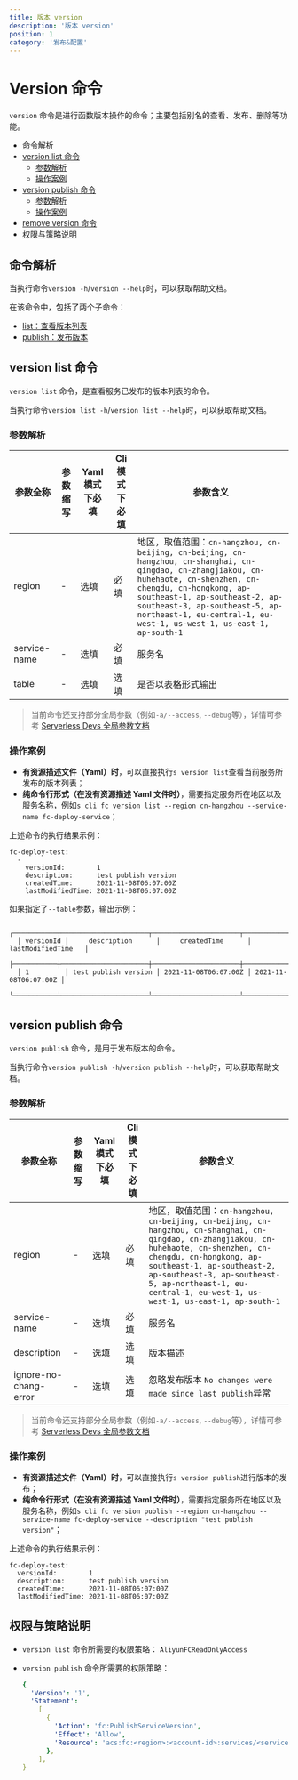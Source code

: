 ```yaml
---
title: 版本 version
description: '版本 version'
position: 1
category: '发布&配置'
---
```


# Version 命令

`version` 命令是进行函数版本操作的命令；主要包括别名的查看、发布、删除等功能。

- [命令解析](#命令解析)
- [version list 命令](#version-list-命令)
  - [参数解析](#参数解析)
  - [操作案例](#操作案例)
- [version publish 命令](#version-publish-命令)
  - [参数解析](#参数解析-1)
  - [操作案例](#操作案例-1)
- [remove version 命令](remove.md#remove-version-命令)
- [权限与策略说明](#权限与策略说明)

## 命令解析

当执行命令`version -h`/`version --help`时，可以获取帮助文档。

在该命令中，包括了两个子命令：

- [list：查看版本列表](#version-list-命令)
- [publish：发布版本](#version-publish-命令)

## version list 命令

`version list` 命令，是查看服务已发布的版本列表的命令。

当执行命令`version list -h`/`version list --help`时，可以获取帮助文档。

### 参数解析

| 参数全称     | 参数缩写 | Yaml 模式下必填 | Cli 模式下必填 | 参数含义                                                                                                                                                                                                                                                                                                   |
| ------------ | -------- | --------------- | -------------- | ---------------------------------------------------------------------------------------------------------------------------------------------------------------------------------------------------------------------------------------------------------------------------------------------------------- |
| region       | -        | 选填            | 必填           | 地区，取值范围：`cn-hangzhou, cn-beijing, cn-beijing, cn-hangzhou, cn-shanghai, cn-qingdao, cn-zhangjiakou, cn-huhehaote, cn-shenzhen, cn-chengdu, cn-hongkong, ap-southeast-1, ap-southeast-2, ap-southeast-3, ap-southeast-5, ap-northeast-1, eu-central-1, eu-west-1, us-west-1, us-east-1, ap-south-1` |
| service-name | -        | 选填            | 必填           | 服务名                                                                                                                                                                                                                                                                                                     |
| table        | -        | 选填            | 选填           | 是否以表格形式输出                                                                                                                                                                                                                                                                                         |

> 当前命令还支持部分全局参数（例如`-a/--access`, `--debug`等），详情可参考 [Serverless Devs 全局参数文档](https://serverless-devs.com/serverless-devs/command/readme#全局参数)

### 操作案例

- **有资源描述文件（Yaml）时**，可以直接执行`s version list`查看当前服务所发布的版本列表；
- **纯命令行形式（在没有资源描述 Yaml 文件时）**，需要指定服务所在地区以及服务名称，例如`s cli fc version list --region cn-hangzhou --service-name fc-deploy-service`；

上述命令的执行结果示例：

```text
fc-deploy-test:
  -
    versionId:        1
    description:      test publish version
    createdTime:      2021-11-08T06:07:00Z
    lastModifiedTime: 2021-11-08T06:07:00Z
```

如果指定了`--table`参数，输出示例：

```text
  ┌───────────┬──────────────────────┬──────────────────────┬──────────────────────┐
  │ versionId │     description      │     createdTime      │   lastModifiedTime   │
  ├───────────┼──────────────────────┼──────────────────────┼──────────────────────┤
  │ 1         │ test publish version │ 2021-11-08T06:07:00Z │ 2021-11-08T06:07:00Z │
  └───────────┴──────────────────────┴──────────────────────┴──────────────────────┘
```

## version publish 命令

`version publish` 命令，是用于发布版本的命令。

当执行命令`version publish -h`/`version publish --help`时，可以获取帮助文档。

### 参数解析

| 参数全称              | 参数缩写 | Yaml 模式下必填 | Cli 模式下必填 | 参数含义                                                                                                                                                                                                                                                                                                   |
| --------------------- | -------- | --------------- | -------------- | ---------------------------------------------------------------------------------------------------------------------------------------------------------------------------------------------------------------------------------------------------------------------------------------------------------- |
| region                | -        | 选填            | 必填           | 地区，取值范围：`cn-hangzhou, cn-beijing, cn-beijing, cn-hangzhou, cn-shanghai, cn-qingdao, cn-zhangjiakou, cn-huhehaote, cn-shenzhen, cn-chengdu, cn-hongkong, ap-southeast-1, ap-southeast-2, ap-southeast-3, ap-southeast-5, ap-northeast-1, eu-central-1, eu-west-1, us-west-1, us-east-1, ap-south-1` |
| service-name          | -        | 选填            | 必填           | 服务名                                                                                                                                                                                                                                                                                                     |
| description           | -        | 选填            | 选填           | 版本描述                                                                                                                                                                                                                                                                                                   |
| ignore-no-chang-error | -        | 选填            | 选填           | 忽略发布版本 `No changes were made since last publish`异常                                                                                                                                                                                                                                                 |

> 当前命令还支持部分全局参数（例如`-a/--access`, `--debug`等），详情可参考 [Serverless Devs 全局参数文档](https://serverless-devs.com/serverless-devs/command/readme#全局参数)

### 操作案例

- **有资源描述文件（Yaml）时**，可以直接执行`s version publish`进行版本的发布；
- **纯命令行形式（在没有资源描述 Yaml 文件时）**，需要指定服务所在地区以及服务名称，例如`s cli fc version publish --region cn-hangzhou --service-name fc-deploy-service --description "test publish version"`；

上述命令的执行结果示例：

```text
fc-deploy-test:
  versionId:        1
  description:      test publish version
  createdTime:      2021-11-08T06:07:00Z
  lastModifiedTime: 2021-11-08T06:07:00Z
```

## 权限与策略说明

- `version list` 命令所需要的权限策略： `AliyunFCReadOnlyAccess`

- `version publish` 命令所需要的权限策略：

  ```yaml
  {
    'Version': '1',
    'Statement':
      [
        {
          'Action': 'fc:PublishServiceVersion',
          'Effect': 'Allow',
          'Resource': 'acs:fc:<region>:<account-id>:services/<serviceName>/versions',
        },
      ],
  }
  ```
